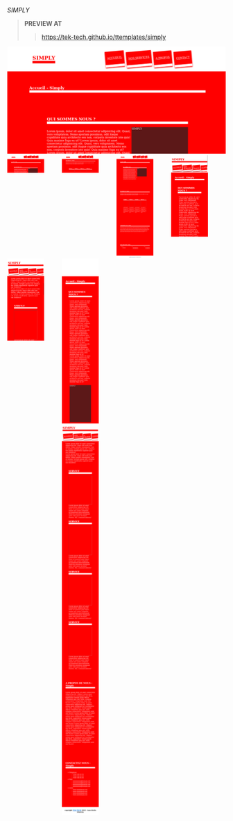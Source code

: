 *SIMPLY*

>**PREVIEW AT**
>><a href='https://tek-tech.github.io/ttemplates/simply'>https://tek-tech.github.io/ttemplates/simply</a>
<div>
   <img src='simply.png'/>
</div>
<div style='display:flex;flex-wrap:wrap;flex-direction:row;'>
    <span style='display:flex;flex-direction:column;width:25%;'>
       <img src='simply.png' style='width:85px'/>
    </span>
    <span style='display:flex;flex-direction:column;width:25%;'>
       <img src='simply2.png'  style='width:85px'/>
    </span>
    <span style='display:flex;flex-direction:column;width:25%;'>
       <img src='simplyfull.png' style='width:85px'/>
    </span>
    <span style='display:flex;flex-direction:column;width:25%;'>
       <img src='simplymob.png' style='width:85px'/>
    </span>
    <span style='display:flex;flex-direction:column;width:25%;'>
       <img src='simplymob2.png' style='width:85px'/>
    </span>
    <span style='display:flex;flex-direction:column;width:25%;'>
       <img src='simplymobfull.png' style='width:85px'/>
    </span>
</div>
